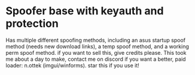 # Spoofer base with keyauth and protection
Has multiple different spoofing methods, including an asus startup spoof method (needs new download links), a temp spoof method, and a working perm spoof method.
if you want to sell this, give credits please.
This took me about a day to make, contact me on discord if you want a better, paid loader: n.ottek (imgui/winforms).
star this if you use it!

